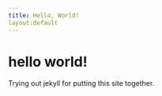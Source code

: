 ```yaml
---
title: Hello, World!
layout:default
---
```


# hello world!

Trying out jekyll for putting this site together.
